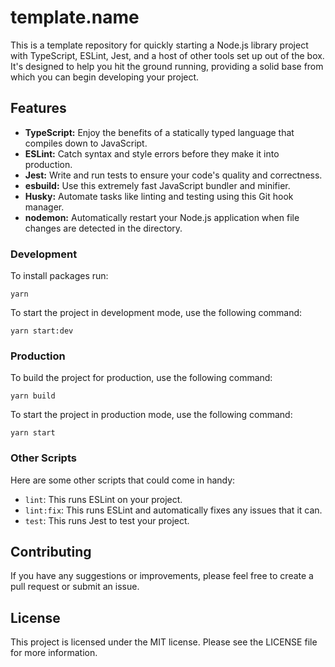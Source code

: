 # template.name

This is a template repository for quickly starting a Node.js library project with TypeScript, ESLint, Jest, and a host of other tools set up out of the box. It's designed to help you hit the ground running, providing a solid base from which you can begin developing your project.

## Features

- **TypeScript:** Enjoy the benefits of a statically typed language that compiles down to JavaScript.
- **ESLint:** Catch syntax and style errors before they make it into production.
- **Jest:** Write and run tests to ensure your code's quality and correctness.
- **esbuild:** Use this extremely fast JavaScript bundler and minifier.
- **Husky:** Automate tasks like linting and testing using this Git hook manager.
- **nodemon:** Automatically restart your Node.js application when file changes are detected in the directory.

### Development

To install packages run:

```shell
yarn
```

To start the project in development mode, use the following command:

```shell
yarn start:dev
```

### Production

To build the project for production, use the following command:

```shell
yarn build
```

To start the project in production mode, use the following command:

```shell
yarn start
```

### Other Scripts

Here are some other scripts that could come in handy:

- `lint`: This runs ESLint on your project.
- `lint:fix`: This runs ESLint and automatically fixes any issues that it can.
- `test`: This runs Jest to test your project.

## Contributing
If you have any suggestions or improvements, please feel free to create a pull request or submit an issue.

## License
This project is licensed under the MIT license. Please see the LICENSE file for more information.

